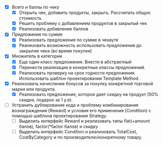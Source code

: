 - [x] Всего и баллы по чеку
    - [x] Открыть чек, добавить продукты, закрыть. Рассчитать общую стоимость
    - [x] Решить проблему с добавлением продуктов в закрытый чек
    - [x] Реализовать добавление баллов 
- [x] Предложения по сумме
    - [x] Реализовать предложение по сумме в чекауте
    - [x] Реализовать возможность использовать предложения до закрытия чека (во время покупки) 
- [x] Множитель в категории
    - [x] Еще один класс предложения. Внести в абстрактный
    - [x] Перенести реализации в конкретные классы предложений.
    - [x] Реализовать проверку на срок годности предложения. Использовать шаблон проектирования Template Method . 
- [x] Реализовать начисление бонусов за покупку конкретной торговой марки или продукта. 
    - [x] Реализовать предложение, которое дает скидку на продукт (50% скидки, подарок за 1 у.е). 
- [ ] Устранить дублирование кода и проблему комбинирования вознаграждения (Reward) и условия его применения (Condition) с помощью шаблона проектирования Strategy.
    - [ ] Выделить интерфейс Reward и реализовать типы flat(+amount балов), factor(*factor балов) и скидку
    - [ ] Выделить интерфейс Condition и реализовать TotalCost, CostByCategory и по производителю/конкретному товару. 
